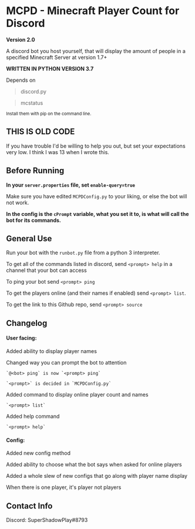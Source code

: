 # MCPD - Minecraft Player Count for Discord
**Version 2.0**

A discord bot you host yourself, that will display the amount of people in a specified Minecraft Server at version 1.7+

**WRITTEN IN PYTHON VERSION 3.7**

Depends on

> discord.py

> mcstatus

<sup>Install them with pip on the command line.</sup>

## THIS IS OLD CODE

If you have trouble I'd be willing to help you out, but set
your expectations very low. I think I was 13 when I wrote this.

## Before Running

**In your `server.properties` file, set `enable-query=true`**

Make sure you have edited `MCPDConfig.py` to your liking, or else the bot will not work.

<b>In the config is the `cPrompt` variable, what you set it to, is what will call the bot for its commands.</b>

## General Use
Run your bot with the `runbot.py` file from a python 3 interpreter.

To get all of the commands listed in discord, send `<prompt> help` in a channel that your bot can access

To ping your bot send `<prompt> ping`

To get the players online (and their names if enabled) send `<prompt> list`.

To get the link to this Github repo, send `<prompt> source`

## Changelog
#### User facing:
Added ability to display player names

Changed way you can prompt the bot to attention

	`@<bot> ping` is now `<prompt> ping`

	`<prompt>` is decided in `MCPDConfig.py`

Added command to display online player count and names

	`<prompt> list`

Added help command

	`<prompt> help`


#### Config:

Added new config method

Added ability to choose what the bot says when asked for online players

Added a whole slew of new configs that go along with player name display

When there is one player, it's player not players

## Contact Info

Discord: SuperShadowPlay#8793
